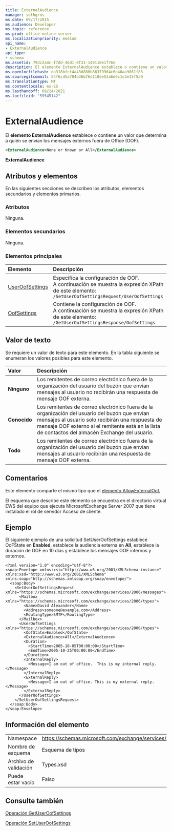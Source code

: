 ```yaml
---
title: ExternalAudience
manager: sethgros
ms.date: 09/17/2015
ms.audience: Developer
ms.topic: reference
ms.prod: office-online-server
ms.localizationpriority: medium
api_name:
- ExternalAudience
api_type:
- schema
ms.assetid: 79dc2a4c-f7dd-46d1-8f31-149116e1f76e
description: El elemento ExternalAudience establece o contiene un valor que determina a quién se envían los mensajes externos fuera de Office (OOF).
ms.openlocfilehash: da318bfcf4a43d880b86379364c6e40aa9861f83
ms.sourcegitcommit: 54f6cd5a704b36b76d110ee53a6d6c1c3e15f5a9
ms.translationtype: MT
ms.contentlocale: es-ES
ms.lasthandoff: 09/24/2021
ms.locfileid: "59545142"
---
```

# <a name="externalaudience"></a>ExternalAudience

El **elemento ExternalAudience** establece o contiene un valor que determina a quién se envían los mensajes externos fuera de Office (OOF). 
  
```xml
<ExternalAudience>None or Known or All</ExternalAudience>
```

 **ExternalAudience**
## <a name="attributes-and-elements"></a>Atributos y elementos

En las siguientes secciones se describen los atributos, elementos secundarios y elementos primarios.
  
### <a name="attributes"></a>Atributos

Ninguna.
  
### <a name="child-elements"></a>Elementos secundarios

Ninguna.
  
### <a name="parent-elements"></a>Elementos principales

|**Elemento**|**Descripción**|
|:-----|:-----|
|[UserOofSettings](useroofsettings.md) <br/> |Especifica la configuración de OOF.  <br/> A continuación se muestra la expresión XPath de este elemento:  <br/>  `/SetUserOofSettingsRequest/UserOofSettings` <br/> |
|[OofSettings](oofsettings.md) <br/> |Contiene la configuración de OOF.  <br/> A continuación se muestra la expresión XPath de este elemento:  <br/>  `/GetUserOofSettingsResponse/OofSettings` <br/> |
   
## <a name="text-value"></a>Valor de texto

Se requiere un valor de texto para este elemento. En la tabla siguiente se enumeran los valores posibles para este elemento.
  
|**Valor**|**Descripción**|
|:-----|:-----|
|**Ninguno** <br/> |Los remitentes de correo electrónico fuera de la organización del usuario del buzón que envían mensajes al usuario no recibirán una respuesta de mensaje OOF externa.  <br/> |
|**Conocido** <br/> |Los remitentes de correo electrónico fuera de la organización del usuario del buzón que envían mensajes al usuario solo recibirán una respuesta de mensaje OOF externo si el remitente está en la lista de contactos del almacén Exchange del usuario.  <br/> |
|**Todo** <br/> |Los remitentes de correo electrónico fuera de la organización del usuario del buzón que envían mensajes al usuario recibirán una respuesta de mensaje OOF externa.  <br/> |
   
## <a name="remarks"></a>Comentarios

Este elemento comparte el mismo tipo que el [elemento AllowExternalOof.](allowexternaloof.md) 
  
El esquema que describe este elemento se encuentra en el directorio virtual EWS del equipo que ejecuta MicrosoftExchange Server 2007 que tiene instalado el rol de servidor Acceso de cliente.
  
## <a name="example"></a>Ejemplo

El siguiente ejemplo de una solicitud SetUserOofSettings establece OoFState en **Enabled**, establece la audiencia externa en **All**, establece la duración de OOF en 10 días y establece los mensajes OOF internos y externos.
  
```
<?xml version="1.0" encoding="utf-8"?>
<soap:Envelope xmlns:xsi="http://www.w3.org/2001/XMLSchema-instance" xmlns:xsd="http://www.w3.org/2001/XMLSchema" xmlns:soap="http://schemas.xmlsoap.org/soap/envelope/">
  <soap:Body>
    <SetUserOofSettingsRequest xmlns="https://schemas.microsoft.com/exchange/services/2006/messages">
      <Mailbox xmlns="https://schemas.microsoft.com/exchange/services/2006/types">
        <Name>David Alexander</Name>
        <Address>someone@example.com</Address>
        <RoutingType>SMTP</RoutingType>
      </Mailbox>
      <UserOofSettings xmlns="https://schemas.microsoft.com/exchange/services/2006/types">
        <OofState>Enabled</OofState>
        <ExternalAudience>All</ExternalAudience>
        <Duration>
          <StartTime>2005-10-05T00:00:00</StartTime>
          <EndTime>2005-10-25T00:00:00</EndTime>
        </Duration>
        <InternalReply>
          <Message>I am out of office.  This is my internal reply.</Message>
        </InternalReply>
        <ExternalReply>
          <Message>I am out of office. This is my external reply.</Message>
        </ExternalReply>
      </UserOofSettings>
    </SetUserOofSettingsRequest>
  </soap:Body>
</soap:Envelope>
```

## <a name="element-information"></a>Información del elemento

|||
|:-----|:-----|
|Namespace  <br/> |https://schemas.microsoft.com/exchange/services/2006/types  <br/> |
|Nombre de esquema  <br/> |Esquema de tipos  <br/> |
|Archivo de validación  <br/> |Types.xsd  <br/> |
|Puede estar vacío  <br/> |Falso  <br/> |
   
## <a name="see-also"></a>Consulte también



[Operación GetUserOofSettings](getuseroofsettings-operation.md)
  
[Operación SetUserOofSettings](setuseroofsettings-operation.md)

